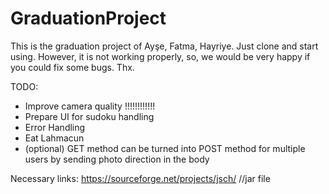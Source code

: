 # GraduationProject

This is the graduation project of Ayşe, Fatma, Hayriye. Just clone and start using. However, it is not working properly, so, we would be very happy if you could fix some bugs. Thx.

TODO:
- Improve camera quality !!!!!!!!!!!!
- Prepare UI for sudoku handling
- Error Handling
- Eat Lahmacun
- (optional) GET method can be turned into POST method for multiple users by sending photo direction in the body

Necessary links:
https://sourceforge.net/projects/jsch/ //jar file

